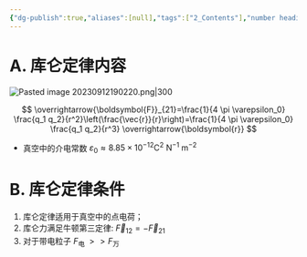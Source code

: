 ```yaml
---
{"dg-publish":true,"aliases":[null],"tags":["2_Contents"],"number headings":"auto, first-level 1, max 6, A.1.","Created-Date":"2023-09-12 18:58:45","Modified-Date":"2024-04-18 11:53:29","permalink":"/A01_Lessons/Aa05_大学物理/库仑定律/","dgPassFrontmatter":true}
---
```





# A. 库仑定律内容


![Pasted image 20230912190220.png|300](/img/user/Z02_ObFiles/Attachments/Pasted%20image%2020230912190220.png)

$$
\overrightarrow{\boldsymbol{F}}_{21}=\frac{1}{4 \pi \varepsilon_0} \frac{q_1 q_2}{r^2}\left(\frac{\vec{r}}{r}\right)=\frac{1}{4 \pi \varepsilon_0} \frac{q_1 q_2}{r^3} \overrightarrow{\boldsymbol{r}}
$$


- 真空中的介电常数 $\varepsilon_0 \approx 8.85 \times 10^{-12} \mathrm{C}^2 \mathrm{~N}^{-1} \mathrm{~m}^{-2}$



# B. 库仑定律条件

1. 库仑定律适用于真空中的点电荷；
2. 库仑力满足牛顿第三定律: $\vec{F}_{12}=-\vec{F}_{21}$
3. 对于带电粒子 $F_{\text {电 }}>>F_{\text {万 }}$
